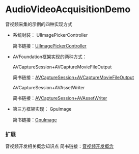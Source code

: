 # AudioVideoAcquisitionDemo
音视频采集的示例的四种实现方式

* 系统封装：
    UIImagePickerController

    简书链接：[UIImagePickerController](https://www.jianshu.com/p/9b3840a5479d)

* AVFoundation框架实现的两种方式：

    AVCaptureSession+AVCaptureMovieFileOutput

    简书链接：[AVCaptureSession+AVCaptureMovieFileOutput](https://www.jianshu.com/p/9b3840a5479d)

    AVCaptureSession+AVAssetWriter

    简书链接：[AVCaptureSession+AVAssetWriter](https://www.jianshu.com/p/49be4cd39eb6)

* 第三方框架实现：
    GpuImage
    
    简书链接：[GpuImage](https://www.jianshu.com/p/c852b866ccbc)

### 扩展
音视频开发相关概念知识点
简书链接：[音视频开发概念](https://www.jianshu.com/p/4ec2081798a2)
